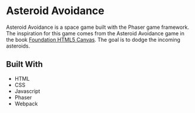# Asteroid Avoidance

Asteroid Avoidance is a space game built with the Phaser game framework. The inspiration for this game comes from the Asteroid Avoidance game in the book [Foundation HTML5 Canvas](https://rawkes.com/foundationcanvas). The goal is to dodge the incoming asteroids.

## Built With

-   HTML
-   CSS
-   Javascript
-   Phaser
-   Webpack
